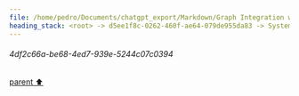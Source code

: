 ```yaml
---
file: /home/pedro/Documents/chatgpt_export/Markdown/Graph Integration with Dataclasses.md
heading_stack: <root> -> d5ee1f8c-0262-460f-ae64-079de955da83 -> System -> 4df2c66a-be68-4ed7-939e-5244c07c0394
---
```

###### 4df2c66a-be68-4ed7-939e-5244c07c0394
[parent ⬆️](#d5ee1f8c-0262-460f-ae64-079de955da83)
